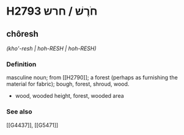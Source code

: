 # H2793 חֹרֶשׁ / חרש

## chôresh

_(kho'-resh | hoh-RESH | hoh-RESH)_

### Definition

masculine noun; from [[H2790]]; a forest (perhaps as furnishing the material for fabric); bough, forest, shroud, wood.

- wood, wooded height, forest, wooded area
### See also

[[G4437]], [[G5471]]

